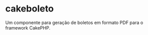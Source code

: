 cakeboleto
==========

Um componente para geração de boletos em formato PDF para o framework CakePHP.
